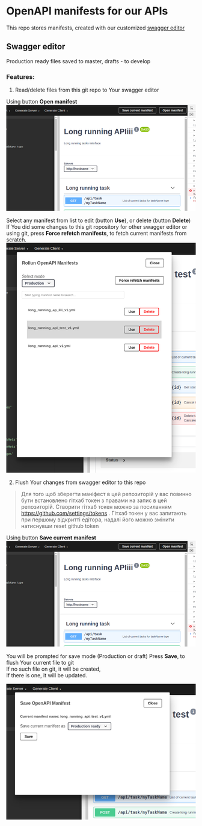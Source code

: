 # OpenAPI manifests for our APIs

This repo stores manifests, created with our customized [swagger editor](https://swagger-editor.rollun.net/)


## Swagger editor

Production ready files saved to master, drafts - to develop

### Features:

1. Read/delete files from this git repo to Your swagger editor

Using button **Open manifest**
![](/docs/github-interop.png)

Select any manifest from list to edit (button **Use**), or delete (button **Delete**) <br/>
If You did some changes to this git ropository for other swagger editor or using git, press **Force refetch manifests**, to fetch current manifests from scratch.
![](/docs/read-delete-manifests.png)


2. Flush Your changes from swagger editor to this repo

> Для того щоб зберегти маніфест в цей репозиторій у вас повинно бути встановлено гітхаб токен з правами на запис в цей репозиторій.
> Створити гітхаб токен можно за посиланням https://github.com/settings/tokens . 
> Гітхаб токен у вас запитають при першому відкритті едітора, надалі його можно змінити натиснувши reset github token

Using button **Save current manifest**
![](/docs/github-interop.png)

You will be prompted for save mode (Production or draft)
Press **Save**, to flush Your current file to git  <br/>
If no such file on git, it will be created, <br/>
If there is one, it will be updated.

![](/docs/save-manifest.png)


